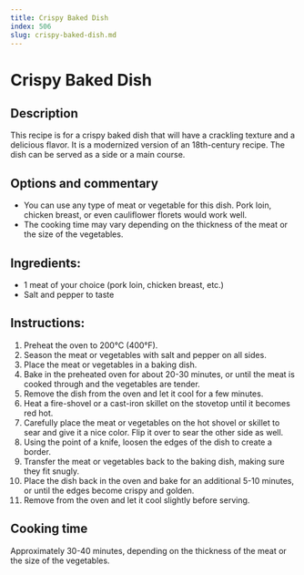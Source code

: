 ```yaml
---
title: Crispy Baked Dish
index: 506
slug: crispy-baked-dish.md
---
```


# Crispy Baked Dish

## Description
This recipe is for a crispy baked dish that will have a crackling texture and a delicious flavor. It is a modernized version of an 18th-century recipe. The dish can be served as a side or a main course.

## Options and commentary
- You can use any type of meat or vegetable for this dish. Pork loin, chicken breast, or even cauliflower florets would work well.
- The cooking time may vary depending on the thickness of the meat or the size of the vegetables.

## Ingredients:
- 1 meat of your choice (pork loin, chicken breast, etc.)
- Salt and pepper to taste

## Instructions:
1. Preheat the oven to 200°C (400°F).
2. Season the meat or vegetables with salt and pepper on all sides.
3. Place the meat or vegetables in a baking dish.
4. Bake in the preheated oven for about 20-30 minutes, or until the meat is cooked through and the vegetables are tender.
5. Remove the dish from the oven and let it cool for a few minutes.
6. Heat a fire-shovel or a cast-iron skillet on the stovetop until it becomes red hot.
7. Carefully place the meat or vegetables on the hot shovel or skillet to sear and give it a nice color. Flip it over to sear the other side as well.
8. Using the point of a knife, loosen the edges of the dish to create a border.
9. Transfer the meat or vegetables back to the baking dish, making sure they fit snugly.
10. Place the dish back in the oven and bake for an additional 5-10 minutes, or until the edges become crispy and golden.
11. Remove from the oven and let it cool slightly before serving.

## Cooking time
Approximately 30-40 minutes, depending on the thickness of the meat or the size of the vegetables.
